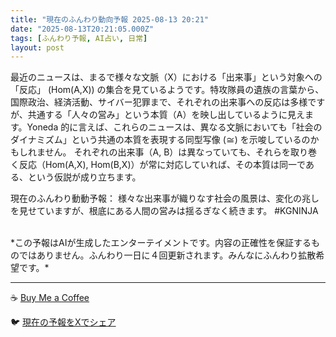```yaml
---
title: "現在のふんわり動向予報 2025-08-13 20:21"
date: "2025-08-13T20:21:05.000Z"
tags: [ふんわり予報, AI占い, 日常]
layout: post
---
```


最近のニュースは、まるで様々な文脈（X）における「出来事」という対象への「反応」 (Hom(A,X)) の集合を見ているようです。特攻隊員の遺族の言葉から、国際政治、経済活動、サイバー犯罪まで、それぞれの出来事への反応は多様ですが、共通する「人々の営み」という本質（A）を映し出しているように見えます。Yoneda 的に言えば、これらのニュースは、異なる文脈においても「社会のダイナミズム」という共通の本質を表現する同型写像 (≅) を示唆しているのかもしれません。  それぞれの出来事（A, B）は異なっていても、それらを取り巻く反応（Hom(A,X), Hom(B,X)）が常に対応していれば、その本質は同一である、という仮説が成り立ちます。

現在のふんわり動動予報：
様々な出来事が織りなす社会の風景は、変化の兆しを見せていますが、根底にある人間の営みは揺るぎなく続きます。 #KGNINJA

<br>
*この予報はAIが生成したエンターテイメントです。内容の正確性を保証するものではありません。ふんわり一日に４回更新されます。みんなにふんわり拡散希望です。*

---
☕️ [Buy Me a Coffee](https://www.buymeacoffee.com/kgninja)

🐦 [現在の予報をXでシェア](https://twitter.com/intent/tweet?text=%E7%8F%BE%E5%9C%A8%E3%81%AE%E3%81%B5%E3%82%93%E3%82%8F%E3%82%8A%E4%BA%88%E5%A0%B1%3A%20%E3%80%8C%E6%9C%80%E8%BF%91%E3%81%AE%E3%83%8B%E3%83%A5%E3%83%BC%E3%82%B9%E3%81%AF%E3%80%81%E3%81%BE%E3%82%8B%E3%81%A7%E6%A7%98%E3%80%85%E3%81%AA%E6%96%87%E8%84%88%EF%BC%88X%EF%BC%89%E3%81%AB%E3%81%8A%E3%81%91%E3%82%8B%E3%80%8C%E5%87%BA%E6%9D%A5%E4%BA%8B%E3%80%8D%E3%81%A8%E3%81%84%E3%81%86%E5%AF%BE%E8%B1%A1%E3%81%B8%E3%81%AE%E3%80%8C%E5%8F%8D%E5%BF%9C%E3%80%8D%20(Hom(A%2CX))%20%E3%81%AE%E9%9B%86%E5%90%88%E3%82%92%E8%A6%8B%E3%81%A6%E3%81%84%E3%82%8B%E3%82%88%E3%81%86%E3%81%A7%E3%81%99%E3%80%82%E3%80%8D%23KGNINJA%20%E7%B6%9A%E3%81%8D%E3%81%AF%E3%83%96%E3%83%AD%E3%82%B0%E3%81%A7%EF%BC%81%F0%9F%91%87&url=https%3A%2F%2Fkg-ninja.github.io%2FFunwariyoso%2F)
